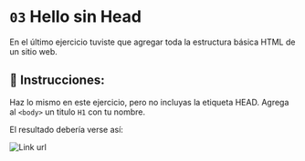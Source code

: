 # `03` Hello sin Head

En el último ejercicio tuviste que agregar toda la estructura básica HTML de un sitio web.

## 📝 Instrucciones:

Haz lo mismo en este ejercicio, pero no incluyas la etiqueta HEAD.
Agrega al `<body>` un titulo `H1` con tu nombre.

El resultado debería verse así:

![Link url](https://github.com/4GeeksAcademy/html-tutorial-exercises-course/blob/master/.learn/assets/03-hello-without-head.png?raw=true)
